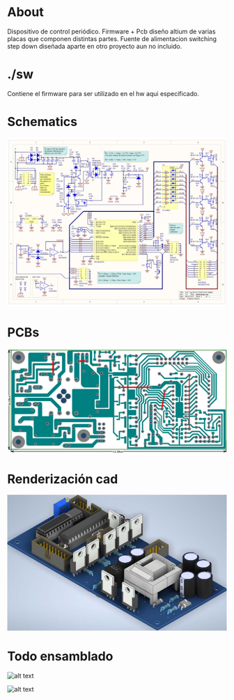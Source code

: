 # About
Dispositivo de control periódico. Firmware + Pcb diseño altium de varias placas que componen distintas partes. Fuente de alimentacion switching step down diseñada aparte en otro proyecto aun no incluido.

# ./sw
Contiene el firmware para ser utilizado en el hw aqui especificado.

# Schematics
![alt text](https://raw.githubusercontent.com/federicogramos/led7SegDriverWithPS/main/otherFiles/sch.jpg)

# PCBs
![alt text](https://raw.githubusercontent.com/federicogramos/led7SegDriverWithPS/main/otherFiles/pcb.jpg)

# Renderización cad
![alt text](https://raw.githubusercontent.com/federicogramos/led7SegDriverWithPS/main/otherFiles/cad_0.jpg)

# Todo ensamblado

![alt text](https://raw.githubusercontent.com/federicogramos/main/deTmp11cic/otherFiles/deTmp11cic_00.jpg)

![alt text](https://raw.githubusercontent.com/federicogramos/main/deTmp11cic/otherFiles/deTmp11cic_01.jpg)
